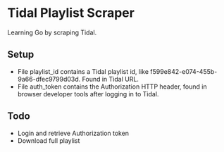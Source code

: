 # Tidal Playlist Scraper

Learning Go by scraping Tidal.

## Setup

- File playlist_id contains a Tidal playlist id, like f599e842-e074-455b-9a66-dfec9799d03d. Found in Tidal URL.
- File auth_token contains the Authorization HTTP header, found in browser developer tools after logging in to Tidal.

## Todo

- Login and retrieve Authorization token
- Download full playlist